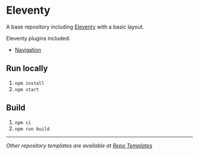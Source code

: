 # Eleventy

A base repository including [Eleventy](https://11ty.dev) with a basic layout.

Eleventy plugins included:

* [Navigation](https://www.11ty.dev/docs/plugins/navigation/)

## Run locally

1. `npm install`
2. `npm start`

## Build

1. `npm ci`
2. `npm run build`

---

_Other repository templates are available at [Repo Templates](https://github.com/repotemplates)_